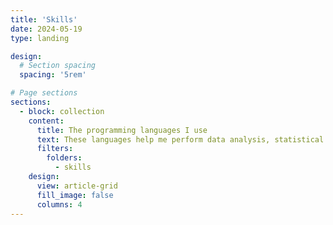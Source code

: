 ```yaml
---
title: 'Skills'
date: 2024-05-19
type: landing

design:
  # Section spacing
  spacing: '5rem'

# Page sections
sections:
  - block: collection
    content:
      title: The programming languages I use
      text: These languages help me perform data analysis, statistical computing, and machine learning tasks efficiently and precisely. Each language has its own strengths, and I use them depending on the nature of the task.
      filters:
        folders:
          - skills
    design:
      view: article-grid
      fill_image: false
      columns: 4
---
```

